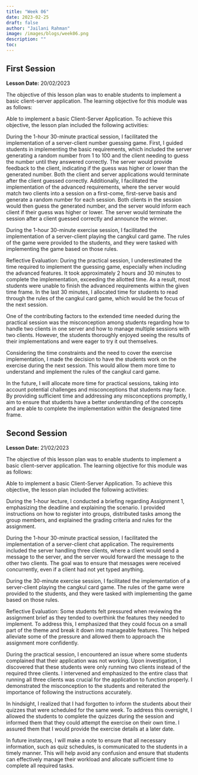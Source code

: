 ```yaml
---
title: "Week 06"
date: 2023-02-25
draft: false
author: "Jailani Rahman"
image: /images/blogs/week06.png
description: ""
toc:
---
```


## First Session

**Lesson Date:** 20/02/2023

The objective of this lesson plan was to enable students to implement a basic client-server application. The learning objective for this module was as follows:

Able to implement a basic Client-Server Application.
To achieve this objective, the lesson plan included the following activities:

During the 1-hour 30-minute practical session, I facilitated the implementation of a server-client number guessing game. First, I guided students in implementing the basic requirements, which included the server generating a random number from 1 to 100 and the client needing to guess the number until they answered correctly. The server would provide feedback to the client, indicating if the guess was higher or lower than the generated number. Both the client and server applications would terminate after the client guessed correctly. Additionally, I facilitated the implementation of the advanced requirements, where the server would match two clients into a session on a first-come, first-serve basis and generate a random number for each session. Both clients in the session would then guess the generated number, and the server would inform each client if their guess was higher or lower. The server would terminate the session after a client guessed correctly and announce the winner.

During the 1-hour 30-minute exercise session, I facilitated the implementation of a server-client playing the cangkul card game. The rules of the game were provided to the students, and they were tasked with implementing the game based on those rules.

Reflective Evaluation:
During the practical session, I underestimated the time required to implement the guessing game, especially when including the advanced features. It took approximately 2 hours and 30 minutes to complete the implementation, exceeding the allotted time. As a result, most students were unable to finish the advanced requirements within the given time frame. In the last 30 minutes, I allocated time for students to read through the rules of the cangkul card game, which would be the focus of the next session.

One of the contributing factors to the extended time needed during the practical session was the misconception among students regarding how to handle two clients in one server and how to manage multiple sessions with two clients. However, the students thoroughly enjoyed seeing the results of their implementations and were eager to try it out themselves.

Considering the time constraints and the need to cover the exercise implementation, I made the decision to have the students work on the exercise during the next session. This would allow them more time to understand and implement the rules of the cangkul card game.

In the future, I will allocate more time for practical sessions, taking into account potential challenges and misconceptions that students may face. By providing sufficient time and addressing any misconceptions promptly, I aim to ensure that students have a better understanding of the concepts and are able to complete the implementation within the designated time frame.

## Second Session

**Lesson Date:** 21/02/2023

The objective of this lesson plan was to enable students to implement a basic client-server application. The learning objective for this module was as follows:

Able to implement a basic Client-Server Application.
To achieve this objective, the lesson plan included the following activities:

During the 1-hour lecture, I conducted a briefing regarding Assignment 1, emphasizing the deadline and explaining the scenario. I provided instructions on how to register into groups, distributed tasks among the group members, and explained the grading criteria and rules for the assignment.

During the 1-hour 30-minute practical session, I facilitated the implementation of a server-client chat application. The requirements included the server handling three clients, where a client would send a message to the server, and the server would forward the message to the other two clients. The goal was to ensure that messages were received concurrently, even if a client had not yet typed anything.

During the 30-minute exercise session, I facilitated the implementation of a server-client playing the cangkul card game. The rules of the game were provided to the students, and they were tasked with implementing the game based on those rules.

Reflective Evaluation:
Some students felt pressured when reviewing the assignment brief as they tended to overthink the features they needed to implement. To address this, I emphasized that they could focus on a small part of the theme and break it down into manageable features. This helped alleviate some of the pressure and allowed them to approach the assignment more confidently.

During the practical session, I encountered an issue where some students complained that their application was not working. Upon investigation, I discovered that these students were only running two clients instead of the required three clients. I intervened and emphasized to the entire class that running all three clients was crucial for the application to function properly. I demonstrated the misconception to the students and reiterated the importance of following the instructions accurately.

In hindsight, I realized that I had forgotten to inform the students about their quizzes that were scheduled for the same week. To address this oversight, I allowed the students to complete the quizzes during the session and informed them that they could attempt the exercise on their own time. I assured them that I would provide the exercise details at a later date.

In future instances, I will make a note to ensure that all necessary information, such as quiz schedules, is communicated to the students in a timely manner. This will help avoid any confusion and ensure that students can effectively manage their workload and allocate sufficient time to complete all required tasks.
